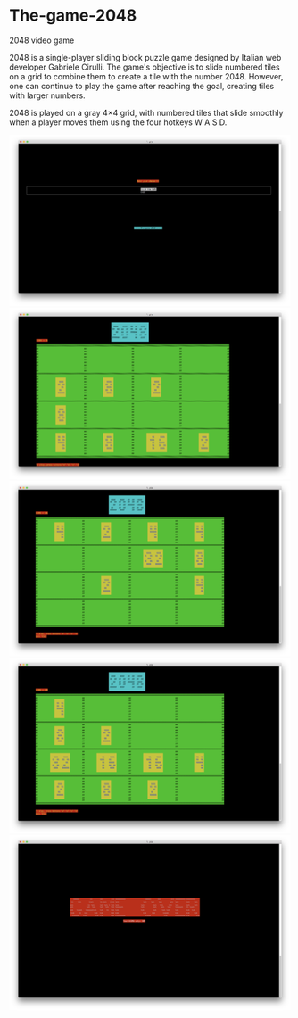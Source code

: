 # The-game-2048
2048 video game

2048 is a single-player sliding block puzzle game designed by Italian web developer Gabriele Cirulli. The game's objective is to slide numbered tiles on a grid to combine them to create a tile with the number 2048. However, one can continue to play the game after reaching the goal, creating tiles with larger numbers.

2048 is played on a gray 4×4 grid, with numbered tiles that slide smoothly when a player moves them using the four hotkeys W A S D.

![Image alt](https://github.com/dshpack/The-game-2048/blob/master/images/Screen%20Shot%202020-03-05%20at%2011.28.40%20PM.png)
![Image alt](https://github.com/dshpack/The-game-2048/blob/master/images/Screen%20Shot%202020-03-05%20at%2011.29.11%20PM.png)
![Image alt](https://github.com/dshpack/The-game-2048/blob/master/images/Screen%20Shot%202020-03-05%20at%2011.32.34%20PM.png)
![Image alt](https://github.com/dshpack/The-game-2048/blob/master/images/Screen%20Shot%202020-03-05%20at%2011.32.53%20PM.png)
![Image alt](https://github.com/dshpack/The-game-2048/blob/master/images/Screen%20Shot%202020-03-05%20at%2011.33.22%20PM.png)
